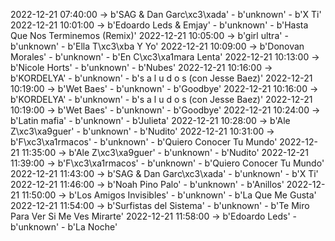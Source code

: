 2022-12-21 07:40:00 -> b'SAG & Dan Garc\xc3\xada' - b'unknown' - b'X Ti'
2022-12-21 10:01:00 -> b'Edoardo Leds & Emjay' - b'unknown' - b'Hasta Que Nos Terminemos (Remix)'
2022-12-21 10:05:00 -> b'girl ultra' - b'unknown' - b'Ella T\xc3\xba Y Yo'
2022-12-21 10:09:00 -> b'Donovan Morales' - b'unknown' - b'En C\xc3\xa1mara Lenta'
2022-12-21 10:13:00 -> b'Nicole Horts' - b'unknown' - b'Nubes'
2022-12-21 10:16:00 -> b'KORDELYA' - b'unknown' - b's a l u d o s (con Jesse Baez)'
2022-12-21 10:19:00 -> b'Wet Baes' - b'unknown' - b'Goodbye'
2022-12-21 10:16:00 -> b'KORDELYA' - b'unknown' - b's a l u d o s (con Jesse Baez)'
2022-12-21 10:19:00 -> b'Wet Baes' - b'unknown' - b'Goodbye'
2022-12-21 10:24:00 -> b'Latin mafia' - b'unknown' - b'Julieta'
2022-12-21 10:28:00 -> b'Ale Z\xc3\xa9guer' - b'unknown' - b'Nudito'
2022-12-21 10:31:00 -> b'F\xc3\xa1rmacos' - b'unknown' - b'Quiero Conocer Tu Mundo'
2022-12-21 11:35:00 -> b'Ale Z\xc3\xa9guer' - b'unknown' - b'Nudito'
2022-12-21 11:39:00 -> b'F\xc3\xa1rmacos' - b'unknown' - b'Quiero Conocer Tu Mundo'
2022-12-21 11:43:00 -> b'SAG & Dan Garc\xc3\xada' - b'unknown' - b'X Ti'
2022-12-21 11:46:00 -> b'Noah Pino Palo' - b'unknown' - b'Anillos'
2022-12-21 11:50:00 -> b'Los Amigos Invisibles' - b'unknown' - b'La Que Me Gusta'
2022-12-21 11:54:00 -> b'Surfistas del Sistema' - b'unknown' - b'Te Miro Para Ver Si Me Ves Mirarte'
2022-12-21 11:58:00 -> b'Edoardo Leds' - b'unknown' - b'La Noche'

